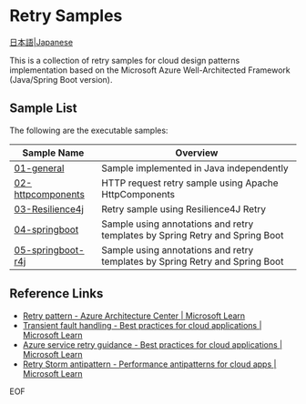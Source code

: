 # Retry Samples  

[日本語|Japanese](./README_ja.md)
   
This is a collection of retry samples for cloud design patterns implementation based on the Microsoft Azure Well-Architected Framework (Java/Spring Boot version).  
   
## Sample List  
   
The following are the executable samples:  
   
| Sample Name                                             | Overview                                                                     |
| ------------------------------------------------------- | ---------------------------------------------------------------------------- |
| [01-general](./01-general/README.md)                    | Sample implemented in Java independently                                     |
| [02-httpcomponents](./02-httpcomponents/README.md)      | HTTP request retry sample using Apache HttpComponents                        |
| [03-Resilience4j](./03-Resilience4J/README.md)          | Retry sample using Resilience4J Retry                                        |
| [04-springboot](./04-springboot/README.md)              | Sample using annotations and retry templates by Spring Retry and Spring Boot |
| [05-springboot-r4j](./05-springboot-with-r4j/README.md) | Sample using annotations and retry templates by Spring Retry and Spring Boot |
   
## Reference Links  
   
* [Retry pattern - Azure Architecture Center | Microsoft Learn](https://learn.microsoft.com/en-us/azure/architecture/patterns/retry)
* [Transient fault handling - Best practices for cloud applications | Microsoft Learn](https://learn.microsoft.com/en-us/azure/architecture/best-practices/transient-faults)
* [Azure service retry guidance - Best practices for cloud applications | Microsoft Learn](https://learn.microsoft.com/en-us/azure/architecture/best-practices/retry-service-specific)
* [Retry Storm antipattern - Performance antipatterns for cloud apps | Microsoft Learn](https://learn.microsoft.com/en-us/azure/architecture/antipatterns/retry-storm/)

EOF
